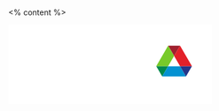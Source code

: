 <!-- .slide style="width="100%;text-align:left;line-height:1.5em;" -->

<grid drag="100 100" style="border-left: 0px solid #00CCFF; top:0!important; width:98%!important; text-align:left; margin:auto; padding:auto; padding-left:2%">

<% content %>

</grid>

<grid drag="100 8" drop="bottom" align="bottomright" >
<img src="https://raw.githubusercontent.com/saforem2/physicsSeminar/main/assets/Argonne_cmyk_white.svg" alt="Argonne National Laboratory">
</grid>
